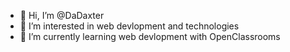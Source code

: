 - 👋 Hi, I’m @DaDaxter
- 👀 I’m interested in web devlopment and technologies
- 🌱 I’m currently learning web devlopment with OpenClassrooms

<!---
DaDaxter/DaDaxter is a ✨ special ✨ repository because its `README.md` (this file) appears on your GitHub profile.
You can click the Preview link to take a look at your changes.
--->
